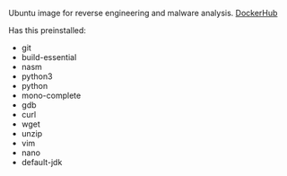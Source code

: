 Ubuntu image for reverse engineering and malware analysis. [DockerHub](https://hub.docker.com/r/ioncodes/ubuntu-re/)

Has this preinstalled:

* git
* build-essential
* nasm
* python3
* python
* mono-complete
* gdb
* curl
* wget
* unzip
* vim
* nano
* default-jdk
